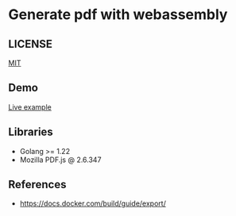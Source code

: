# Generate pdf with webassembly

## LICENSE
[MIT](LICENSE)

## Demo
[Live example](https://dimitrmo.github.io/pdf-wasm/)

## Libraries

* Golang >= 1.22
* Mozilla PDF.js @ 2.6.347

## References

* https://docs.docker.com/build/guide/export/